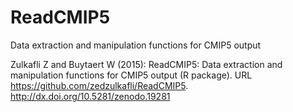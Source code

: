 # ReadCMIP5
Data extraction and manipulation functions for CMIP5 output
    
Zulkafli Z and Buytaert W (2015): ReadCMIP5: Data extraction and manipulation functions for CMIP5 output (R package). URL https://github.com/zedzulkafli/ReadCMIP5. http://dx.doi.org/10.5281/zenodo.19281

    
